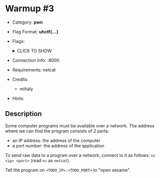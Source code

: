 # Warmup #3
* Category: **pwn**

* Flag Format: **uhctf{...}**

* Flags: <details><summary>CLICK TO SHOW</summary><ul><ul>
<li>static: <code>uhctf{4-50ck3t-15-4-d00r-ad3a21}</code></li>
</ul></ul></details>

* Connection Info: <ip>:8000

* Requirements: netcat

* Credits:
    * mihály

* Hints: <ul><ul>
</ul></ul>

## Description
Some computer programs must be available over a network. The address where we can find the program consists of 2 parts:
- an IP address: the address of the computer
- a port number: the address of the application

To send raw data to a program over a network, connect to it as follows: `nc <ip> <port>` (read `nc` as `netcat`).

Tell the program on `<TODO_IP>:<TODO_PORT>` to "open sesame".